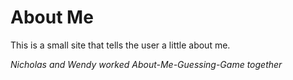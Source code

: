 # About Me
This is a small site that tells the user a little about me.


*Nicholas and Wendy worked About-Me-Guessing-Game together*
